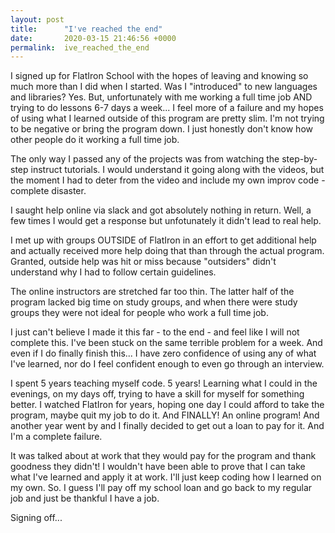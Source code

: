 ```yaml
---
layout: post
title:      "I've reached the end"
date:       2020-03-15 21:46:56 +0000
permalink:  ive_reached_the_end
---
```



I signed up for FlatIron School with the hopes of leaving and knowing so much more than I did when I started. Was I "introduced" to new languages and libraries? Yes. But, unfortunately with me working a full time job AND trying to do lessons 6-7 days a week... I feel more of a failure and my hopes of using what I learned outside of this program are pretty slim. I'm not trying to be negative or bring the program down. I just honestly don't know how other people do it working a full time job.

The only way I passed any of the projects was from watching the step-by-step instruct tutorials. I would understand it going along with the videos, but the moment I had to deter from the video and include my own improv code - complete disaster.

I saught help online via slack and got absolutely nothing in return. Well, a few times I would get a response but unfotunately it didn't lead to real help.

I met up with groups OUTSIDE of FlatIron in an effort to get additional help and actually received more help doing that than through the actual program. Granted, outside help was hit or miss because "outsiders" didn't understand why I had to follow certain guidelines.

The online instructors are stretched far too thin. The latter half of the program lacked big time on study groups, and when there were study groups they were not ideal for people who work a full time job.

I just can't believe I made it this far - to the end - and feel like I will not complete this. I've been stuck on the same terrible problem for a week. And even if I do finally finish this... I have zero confidence of using any of what I've learned, nor do I feel confident enough to even go through an interview.

I spent 5 years teaching myself code. 5 years! Learning what I could in the evenings, on my days off, trying to have a skill for myself for something better. I watched FlatIron for years, hoping one day I could afford to take the program, maybe quit my job to do it. And FINALLY! An online program! And another year went by and I finally decided to get out a loan to pay for it. And I'm a complete failure.

It was talked about at work that they would pay for the program and thank goodness they didn't! I wouldn't have been able to prove that I can take what I've learned and apply it at work. I'll just keep coding how I learned on my own. So. I guess I'll pay off my school loan and go back to my regular job and just be thankful I have a job.

Signing off...
